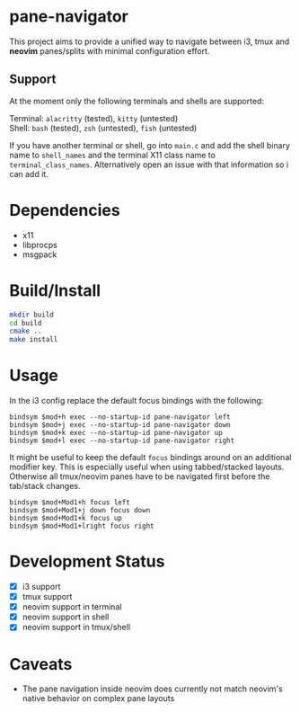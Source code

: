 # pane-navigator

This project aims to provide a unified way to navigate between i3, tmux and **neovim** panes/splits with minimal configuration effort. 

## Support
At the moment only the following terminals and shells are supported:

Terminal: `alacritty` (tested), `kitty` (untested)  
Shell: `bash` (tested), `zsh` (untested), `fish` (untested)  

If you have another terminal or shell, go into `main.c` and add the shell binary name to `shell_names` and the terminal X11 class name to `terminal_class_names`. Alternatively open an issue with that information so i can add it.

# Dependencies
- x11
- libprocps
- msgpack

# Build/Install
```bash
mkdir build
cd build
cmake ..
make install
```

# Usage
In the i3 config replace the default focus bindings with the following:
```
bindsym $mod+h exec --no-startup-id pane-navigator left
bindsym $mod+j exec --no-startup-id pane-navigator down
bindsym $mod+k exec --no-startup-id pane-navigator up
bindsym $mod+l exec --no-startup-id pane-navigator right
```

It might be useful to keep the default `focus` bindings around on an additional modifier key. This is especially useful when using tabbed/stacked layouts. Otherwise all tmux/neovim panes have to be navigated first before the tab/stack changes.

```
bindsym $mod+Mod1+h focus left
bindsym $mod+Mod1+j down focus down
bindsym $mod+Mod1+k focus up
bindsym $mod+Mod1+lright focus right
```

# Development Status
- [x] i3 support
- [x] tmux support
- [x] neovim support in terminal
- [x] neovim support in shell
- [x] neovim support in tmux/shell

# Caveats
- The pane navigation inside neovim does currently not match neovim's native behavior on complex pane layouts
